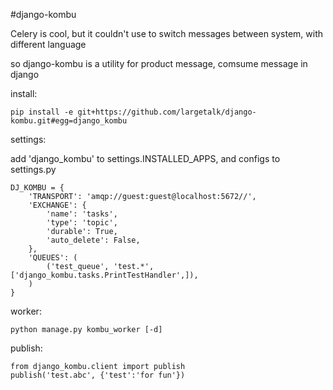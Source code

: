 #django-kombu  

Celery is cool, but it couldn't use to switch messages between system, with different language

so django-kombu is a utility for product message, comsume message in django

install:

    pip install -e git+https://github.com/largetalk/django-kombu.git#egg=django_kombu

settings:

add 'django_kombu' to settings.INSTALLED_APPS, and configs to settings.py

    DJ_KOMBU = {
        'TRANSPORT': 'amqp://guest:guest@localhost:5672//',
        'EXCHANGE': {
            'name': 'tasks',
            'type': 'topic',
            'durable': True,
            'auto_delete': False,
        },
        'QUEUES': (
            ('test_queue', 'test.*', ['django_kombu.tasks.PrintTestHandler',]),
        )
    }

worker:

    python manage.py kombu_worker [-d]

publish:

    from django_kombu.client import publish
    publish('test.abc', {'test':'for fun'})

